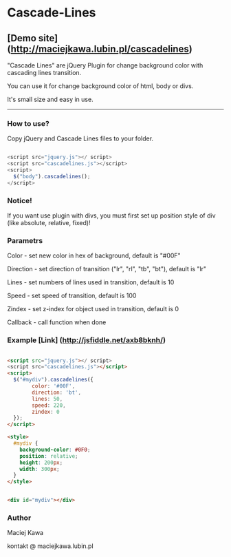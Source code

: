 Cascade-Lines
=============
[Demo site] (http://maciejkawa.lubin.pl/cascadelines)
---

"Cascade Lines" are  jQuery Plugin for change background color with cascading lines transition.

You can use it for change background color of html, body or divs.

It's small size and easy in use. 

---

### How to use?

Copy jQuery and Cascade Lines files to your folder.

~~~ javascript

<script src="jquery.js"></ script>
<script src="cascadelines.js"></script>
<script>
  $("body").cascadelines();
</script>

~~~

### Notice!

If you want use plugin with divs, you must first set up position style of div (like absolute, relative, fixed)!


### Parametrs

Color - set new color in hex of background, default is "#00F"

Direction - set direction of transition ("lr", "rl", "tb", "bt"), default is "lr"

Lines - set numbers of lines used in transition, default is 10

Speed - set speed of transition, default is 100

Zindex - set z-index for object used in transition, default is 0

Callback - call function when done

### Example [Link] (http://jsfiddle.net/axb8bknh/)
~~~ html

<script src="jquery.js"></ script>
<script src="cascadelines.js"></script>
<script>
  $("#mydiv").cascadelines({
		color: '#00F',
		direction: 'bt',
		lines: 50,
		speed: 220,
		zindex: 0
  });
</script>

<style>
  #mydiv {
    background-color: #0F0;
    position: relative;
    height: 200px;
    width: 300px;
  }
</style>


<div id="mydiv"></div>

~~~

### Author

Maciej Kawa

kontakt @ maciejkawa.lubin.pl


